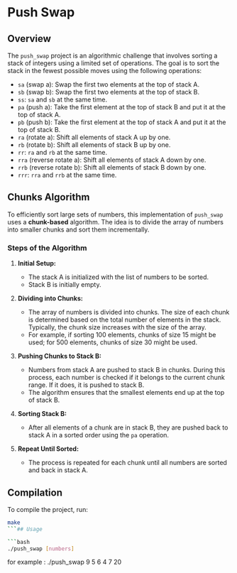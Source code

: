 # Push Swap

## Overview

The `push_swap` project is an algorithmic challenge that involves sorting a stack of integers using a limited set of operations. The goal is to sort the stack in the fewest possible moves using the following operations:

- `sa` (swap a): Swap the first two elements at the top of stack A.
- `sb` (swap b): Swap the first two elements at the top of stack B.
- `ss`: `sa` and `sb` at the same time.
- `pa` (push a): Take the first element at the top of stack B and put it at the top of stack A.
- `pb` (push b): Take the first element at the top of stack A and put it at the top of stack B.
- `ra` (rotate a): Shift all elements of stack A up by one.
- `rb` (rotate b): Shift all elements of stack B up by one.
- `rr`: `ra` and `rb` at the same time.
- `rra` (reverse rotate a): Shift all elements of stack A down by one.
- `rrb` (reverse rotate b): Shift all elements of stack B down by one.
- `rrr`: `rra` and `rrb` at the same time.

## Chunks Algorithm

To efficiently sort large sets of numbers, this implementation of `push_swap` uses a **chunk-based** algorithm. The idea is to divide the array of numbers into smaller chunks and sort them incrementally.

### Steps of the Algorithm

1. **Initial Setup:**
   - The stack A is initialized with the list of numbers to be sorted.
   - Stack B is initially empty.

2. **Dividing into Chunks:**
   - The array of numbers is divided into chunks. The size of each chunk is determined based on the total number of elements in the stack. Typically, the chunk size increases with the size of the array.
   - For example, if sorting 100 elements, chunks of size 15 might be used; for 500 elements, chunks of size 30 might be used.

3. **Pushing Chunks to Stack B:**
   - Numbers from stack A are pushed to stack B in chunks. During this process, each number is checked if it belongs to the current chunk range. If it does, it is pushed to stack B.
   - The algorithm ensures that the smallest elements end up at the top of stack B.

4. **Sorting Stack B:**
   - After all elements of a chunk are in stack B, they are pushed back to stack A in a sorted order using the `pa` operation.

5. **Repeat Until Sorted:**
   - The process is repeated for each chunk until all numbers are sorted and back in stack A.


## Compilation

To compile the project, run:

```bash
make
```## Usage

```bash
./push_swap [numbers]
```
for example :
 ./push_swap 9 5 6 4 7 20 

